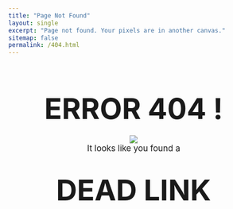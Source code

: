 ```yaml
---
title: "Page Not Found"
layout: single
excerpt: "Page not found. Your pixels are in another canvas."
sitemap: false
permalink: /404.html
---
```


<br />

# **<center><big><big><big><big>ERROR 404 !</big></big></big></big></center>**

<div style="text-align:center"><img src="{{ site.url }}{{ site.baseurl }}/images/cucco3.png"></div>

<center><big>It looks like you found a</big></center>

# **<center><big><big><big><big>DEAD LINK</big></big></big></big></center>**
